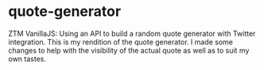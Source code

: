 # quote-generator
ZTM VanillaJS: Using an API to build a random quote generator with Twitter integration. 
This is my rendition of the quote generator. I made some changes to help with the visibility of the actual quote as well as to suit my own tastes.
